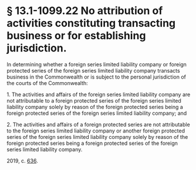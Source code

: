 # § 13.1-1099.22 No attribution of activities constituting transacting business or for establishing jurisdiction.

<p>In determining whether a foreign series limited liability company or foreign protected series of the foreign series limited liability company transacts business in the Commonwealth or is subject to the personal jurisdiction of the courts of the Commonwealth:</p><p>1. The activities and affairs of the foreign series limited liability company are not attributable to a foreign protected series of the foreign series limited liability company solely by reason of the foreign protected series being a foreign protected series of the foreign series limited liability company; and</p><p>2. The activities and affairs of a foreign protected series are not attributable to the foreign series limited liability company or another foreign protected series of the foreign series limited liability company solely by reason of the foreign protected series being a foreign protected series of the foreign series limited liability company.</p><p>2019, c. <a href='http://lis.virginia.gov/cgi-bin/legp604.exe?191+ful+CHAP0636'>636</a>.</p>